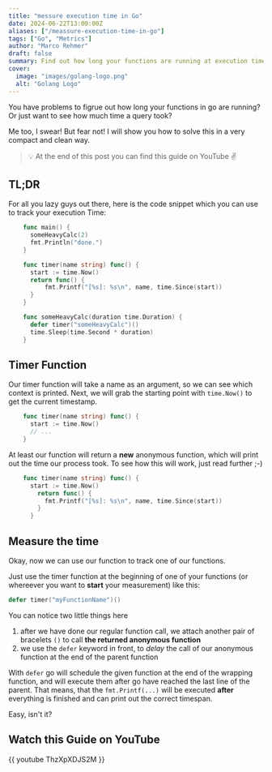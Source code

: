 ```yaml
---
title: "messure execution time in Go"
date: 2024-06-22T13:00:00Z
aliases: ["/meassure-execution-time-in-go"]
tags: ["Go", "Metrics"]
author: "Marco Rehmer"
draft: false
summary: Find out how long your functions are running at execution time in Go
cover:
  image: "images/golang-logo.png"
  alt: "Golang Logo"
---
```


You have problems to figrue out how long your functions in go are running? Or just want to see how much time a query took?

Me too, I swear! But fear not! I will show you how to solve this in a very compact and clean way.

> 💡 At the end of this post you can find this guide on YouTube ✌️

## TL;DR

For all you lazy guys out there, here is the code snippet which you can use to track your execution Time:

```go
    func main() {
      someHeavyCalc(2)
      fmt.Println("done.")
    }

    func timer(name string) func() {
      start := time.Now()
      return func() {
          fmt.Printf("[%s]: %s\n", name, time.Since(start))
      }
    }

    func someHeavyCalc(duration time.Duration) {
      defer timer("someHeavyCalc")()
      time.Sleep(time.Second * duration)
    }
```

## Timer Function

Our timer function will take a name as an argument, so we can see which context is printed. Next, we will grab the starting point with `time.Now()` to get the current timestamp.

```go
    func timer(name string) func() {
      start := time.Now()
      // ...
    }
```

At least our function will return a **new** anonymous function, which will print out the time our process took. To see how this will work, just read further ;-)

```go
    func timer(name string) func() {
      start := time.Now()
        return func() {
          fmt.Printf("[%s]: %s\n", name, time.Since(start))
        }
      }
```

## Measure the time

Okay, now we can use our function to track one of our functions.

Just use the timer function at the beginning of one of your functions (or whereever you want to **start** your measurement) like this:

```go
defer timer("myFunctionName")()
```

You can notice two little things here

1. after we have done our regular function call, we attach another pair of bracelets `()` to call **the returned anonymous function**
2. we use the `defer` keyword in front, to _delay_ the call of our anonymous function at the end of the parent function

With `defer` go will schedule the given function at the end of the wrapping function, and will execute them after go have reached the last line of the parent. That means, that the `fmt.Printf(...)` will be executed **after** everything is finished and can print out the correct timespan.

Easy, isn't it?

## Watch this Guide on YouTube

{{ youtube ThzXpXDJS2M }}
